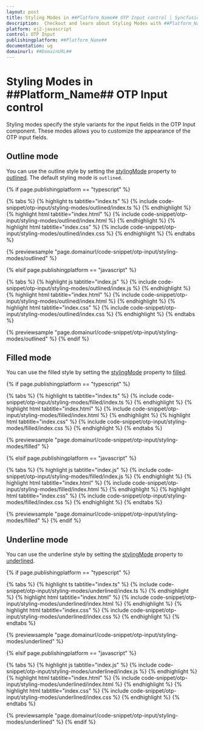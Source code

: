 ```yaml
---
layout: post
title: Styling Modes in ##Platform_Name## OTP Input control | Syncfusion
description:  Checkout and learn about Styling Modes with ##Platform_Name## OTP Input control of Syncfusion Essential JS 2 and more.
platform: ej2-javascript
control: OTP Input
publishingplatform: ##Platform_Name##
documentation: ug
domainurl: ##DomainURL##
---
```


# Styling Modes in ##Platform_Name## OTP Input control

Styling modes specify the style variants for the input fields in the OTP Input component. These modes allows you to customize the appearance of the OTP input fields.

## Outline mode

You can use the outline style by setting the [stylingMode](../api/otp-input#stylingmode) property to [outlined](../api/otp-input/otpInputStyle/). The default styling mode is `outlined`.

{% if page.publishingplatform == "typescript" %}

{% tabs %}
{% highlight ts tabtitle="index.ts" %}
{% include code-snippet/otp-input/styling-modes/outlined/index.ts %}
{% endhighlight %}
{% highlight html tabtitle="index.html" %}
{% include code-snippet/otp-input/styling-modes/outlined/index.html %}
{% endhighlight %}
{% highlight html tabtitle="index.css" %}
{% include code-snippet/otp-input/styling-modes/outlined/index.css %}
{% endhighlight %}
{% endtabs %}

{% previewsample "page.domainurl/code-snippet/otp-input/styling-modes/outlined" %}

{% elsif page.publishingplatform == "javascript" %}

{% tabs %}
{% highlight js tabtitle="index.js" %}
{% include code-snippet/otp-input/styling-modes/outlined/index.js %}
{% endhighlight %}
{% highlight html tabtitle="index.html" %}
{% include code-snippet/otp-input/styling-modes/outlined/index.html %}
{% endhighlight %}
{% highlight html tabtitle="index.css" %}
{% include code-snippet/otp-input/styling-modes/outlined/index.css %}
{% endhighlight %}
{% endtabs %}

{% previewsample "page.domainurl/code-snippet/otp-input/styling-modes/outlined" %}
{% endif %}

## Filled mode

You can use the filled style by setting the [stylingMode](../api/otp-input#stylingmode) property to [filled](../api/otp-input/otpInputStyle/).

{% if page.publishingplatform == "typescript" %}

{% tabs %}
{% highlight ts tabtitle="index.ts" %}
{% include code-snippet/otp-input/styling-modes/filled/index.ts %}
{% endhighlight %}
{% highlight html tabtitle="index.html" %}
{% include code-snippet/otp-input/styling-modes/filled/index.html %}
{% endhighlight %}
{% highlight html tabtitle="index.css" %}
{% include code-snippet/otp-input/styling-modes/filled/index.css %}
{% endhighlight %}
{% endtabs %}

{% previewsample "page.domainurl/code-snippet/otp-input/styling-modes/filled" %}

{% elsif page.publishingplatform == "javascript" %}

{% tabs %}
{% highlight js tabtitle="index.js" %}
{% include code-snippet/otp-input/styling-modes/filled/index.js %}
{% endhighlight %}
{% highlight html tabtitle="index.html" %}
{% include code-snippet/otp-input/styling-modes/filled/index.html %}
{% endhighlight %}
{% highlight html tabtitle="index.css" %}
{% include code-snippet/otp-input/styling-modes/filled/index.css %}
{% endhighlight %}
{% endtabs %}

{% previewsample "page.domainurl/code-snippet/otp-input/styling-modes/filled" %}
{% endif %}

## Underline mode

You can use the underline style by setting the [stylingMode](../api/otp-input#stylingmode) property to [underlined](../api/otp-input/otpInputStyle/).

{% if page.publishingplatform == "typescript" %}

{% tabs %}
{% highlight ts tabtitle="index.ts" %}
{% include code-snippet/otp-input/styling-modes/underlined/index.ts %}
{% endhighlight %}
{% highlight html tabtitle="index.html" %}
{% include code-snippet/otp-input/styling-modes/underlined/index.html %}
{% endhighlight %}
{% highlight html tabtitle="index.css" %}
{% include code-snippet/otp-input/styling-modes/underlined/index.css %}
{% endhighlight %}
{% endtabs %}

{% previewsample "page.domainurl/code-snippet/otp-input/styling-modes/underlined" %}

{% elsif page.publishingplatform == "javascript" %}

{% tabs %}
{% highlight js tabtitle="index.js" %}
{% include code-snippet/otp-input/styling-modes/underlined/index.js %}
{% endhighlight %}
{% highlight html tabtitle="index.html" %}
{% include code-snippet/otp-input/styling-modes/underlined/index.html %}
{% endhighlight %}
{% highlight html tabtitle="index.css" %}
{% include code-snippet/otp-input/styling-modes/underlined/index.css %}
{% endhighlight %}
{% endtabs %}

{% previewsample "page.domainurl/code-snippet/otp-input/styling-modes/underlined" %}
{% endif %}
